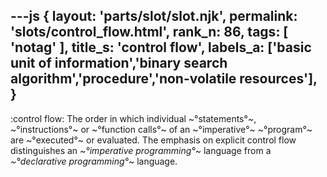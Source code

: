 ---js
{
  layout: 'parts/slot/slot.njk',
  permalink: 'slots/control_flow.html',
  rank_n: 86,
  tags: [ 'notag' ],
  title_s: 'control flow',
  labels_a: ['basic unit of information','binary search algorithm','procedure','non-volatile resources'],
}
---
:control flow:
The order in which individual ~°statements°~, ~°instructions°~ or ~°function calls°~ of an ~°imperative°~ ~°program°~ are ~°executed°~ or evaluated. The emphasis on explicit control flow distinguishes an <i>~°imperative programming°~</i> language from a <i>~°declarative programming°~</i> language.
